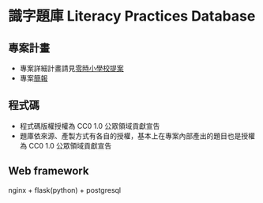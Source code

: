 # 識字題庫 Literacy Practices Database

## 專案計畫

- 專案詳細計畫請見[零時小學校提案](https://sch001.g0v.tw/dash/prj/3VWQ8m06DW05jP09ve04J5dcB)
- 專案[簡報](https://docs.google.com/presentation/d/1NlMxyBKezDG7n6wNAxTLNuW6LFskOgprZBn19OEisXs/edit?usp=sharing)

## 程式碼

- 程式碼版權授權為 CC0 1.0 公眾領域貢獻宣告
- 題庫依來源、產製方式有各自的授權，基本上在專案內部產出的題目也是授權為 CC0 1.0 公眾領域貢獻宣告

## Web framework

nginx + flask(python) + postgresql

